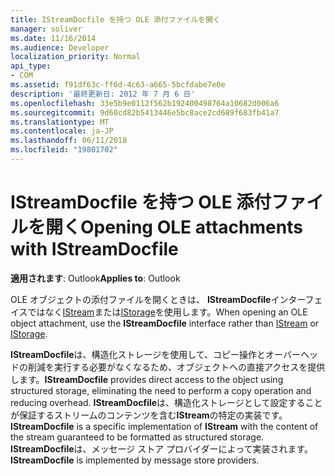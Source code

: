 ```yaml
---
title: IStreamDocfile を持つ OLE 添付ファイルを開く
manager: soliver
ms.date: 11/16/2014
ms.audience: Developer
localization_priority: Normal
api_type:
- COM
ms.assetid: f91df63c-ff6d-4c63-a665-5bcfdabe7e0e
description: '最終更新日: 2012 年 7 月 6 日'
ms.openlocfilehash: 33e5b9e0112f562b192400498764a10682d006a6
ms.sourcegitcommit: 9d60cd82b5413446e5bc8ace2cd689f683fb41a7
ms.translationtype: MT
ms.contentlocale: ja-JP
ms.lasthandoff: 06/11/2018
ms.locfileid: "19801702"
---
```

# <a name="opening-ole-attachments-with-istreamdocfile"></a><span data-ttu-id="67fda-103">IStreamDocfile を持つ OLE 添付ファイルを開く</span><span class="sxs-lookup"><span data-stu-id="67fda-103">Opening OLE attachments with IStreamDocfile</span></span>

<span data-ttu-id="67fda-104">**適用されます**: Outlook</span><span class="sxs-lookup"><span data-stu-id="67fda-104">**Applies to**: Outlook</span></span> 
  
<span data-ttu-id="67fda-105">OLE オブジェクトの添付ファイルを開くときは、 **IStreamDocfile**インターフェイスではなく[IStream](http://msdn.microsoft.com/en-us/library/windows/desktop/aa380034%28v=vs.85%29.aspx)または[IStorage](http://msdn.microsoft.com/en-us/library/windows/desktop/aa380015%28v=vs.85%29.aspx)を使用します。</span><span class="sxs-lookup"><span data-stu-id="67fda-105">When opening an OLE object attachment, use the **IStreamDocfile** interface rather than [IStream](http://msdn.microsoft.com/en-us/library/windows/desktop/aa380034%28v=vs.85%29.aspx) or [IStorage](http://msdn.microsoft.com/en-us/library/windows/desktop/aa380015%28v=vs.85%29.aspx).</span></span> 

<span data-ttu-id="67fda-106">**IStreamDocfile**は、構造化ストレージを使用して、コピー操作とオーバーヘッドの削減を実行する必要がなくなるため、オブジェクトへの直接アクセスを提供します。</span><span class="sxs-lookup"><span data-stu-id="67fda-106">**IStreamDocfile** provides direct access to the object using structured storage, eliminating the need to perform a copy operation and reducing overhead.</span></span> <span data-ttu-id="67fda-107">**IStreamDocfile**は、構造化ストレージとして設定することが保証するストリームのコンテンツを含む**IStream**の特定の実装です。</span><span class="sxs-lookup"><span data-stu-id="67fda-107">**IStreamDocfile** is a specific implementation of **IStream** with the content of the stream guaranteed to be formatted as structured storage.</span></span> <span data-ttu-id="67fda-108">**IStreamDocfile**は、メッセージ ストア プロバイダーによって実装されます。</span><span class="sxs-lookup"><span data-stu-id="67fda-108">**IStreamDocfile** is implemented by message store providers.</span></span> 
  

